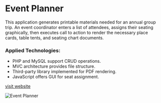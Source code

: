 # Event Planner

This application generates printable materials needed for an annual group trip. An event coordinator enters a list of attendees, assigns their seating graphically, then executes call to action to render the necessary place cards, table tents, and seating chart documents.

### Applied Technologies: 
- PHP and MySQL support CRUD operations. 
- MVC architecture provides file structure. 
- Third-party library implemented for PDF rendering. 
- JavaScript offers GUI for seat assignment.

[visit website](https://event.projectsbyscott.com)

<img src="https://www.projectsbyscott.com/img/event_screenshot.png" alt="Event Planner" title="Event Planner" />

